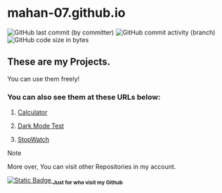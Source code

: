 # mahan-07.github.io
![GitHub last commit (by committer)](https://img.shields.io/github/last-commit/mahan-07/mahan-07.github.io?link=https%3A%2F%2Fgithub.com%2Fmahan-07%2Fmahan-07.github.io%2Factivity)
![GitHub commit activity (branch)](https://img.shields.io/github/commit-activity/m/mahan-07/mahan-07.github.io?color=lightskyblue)
![GitHub code size in bytes](https://img.shields.io/github/languages/code-size/mahan-07/mahan-07.github.io)

## These are my Projects.

You can use them freely!

### You can also see them at these URLs below:

1. [Calculator](https://mahan-07.github.io/myprojects/calculator/)

1. [Dark Mode Test](https://mahan-07.github.io/myprojects/dark_mode_test/)

1. [StopWatch](https://mahan-07.github.io/myprojects/stop_watch/)

> [!NOTE]
> More over, You can visit other Repositories in my account.
 

[![Static Badge](https://img.shields.io/badge/Follow-Me?style=for-the-badget&logo=github&label=Github&labelColor=black&link=https%3A%2F%2Fgithub.com%2Fmahan-07)
](https://github.com/mahan-07)
**<sub>Just for who visit my Github</sub>**
